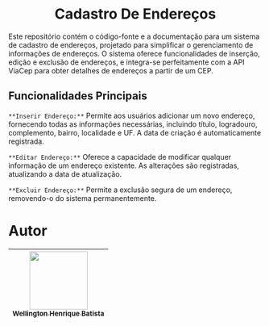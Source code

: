 <h1 align="center">  Cadastro De Endereços </h1>
Este repositório contém o código-fonte e a documentação para um sistema de cadastro de endereços, projetado para simplificar o gerenciamento de informações de endereços. O sistema oferece funcionalidades de inserção, edição e exclusão de endereços, e integra-se perfeitamente com a API ViaCep para obter detalhes de endereços a partir de um CEP.

## Funcionalidades Principais

`**Inserir Endereço:**` Permite aos usuários adicionar um novo endereço, fornecendo todas as informações necessárias, incluindo título, logradouro, complemento, bairro, localidade e UF. A data de criação é automaticamente registrada.

`**Editar Endereço:**` Oferece a capacidade de modificar qualquer informação de um endereço existente. As alterações são registradas, atualizando a data de atualização.

`**Excluir Endereço:**` Permite a exclusão segura de um endereço, removendo-o do sistema permanentemente.

# Autor

| [<img loading="lazy" src="[https://avatars.githubusercontent.com/u/37356058?v=4](https://avatars.githubusercontent.com/u/85231417?v=4)" width=115><br><sub>Wellington Henrique Batista</sub>](https://github.com/camilafernanda) | 
| :---: |
